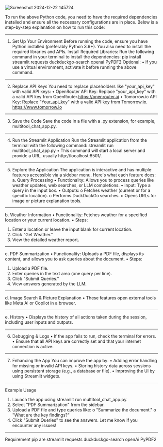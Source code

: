 ![Screenshot 2024-12-22 145724](https://github.com/user-attachments/assets/1ce0bc3d-1346-4dd3-9aaf-d3090ad0ad9b)

To run the above Python code, you need to have the required dependencies installed and ensure all the necessary configurations are in place. Below is a step-by-step explanation on how to run this code:
________________________________________
1. Set Up Your Environment
Before running the code, ensure you have Python installed (preferably Python 3.9+). You also need to install the required libraries and APIs.
Install Required Libraries:
Run the following command in your terminal to install the dependencies:
pip install streamlit requests duckduckgo-search openai PyPDF2
Optional:
•	If you use a virtual environment, activate it before running the above command.
________________________________________
2. Replace API Keys
You need to replace placeholders like "your_api_key" with valid API keys:
•	OpenRouter API Key: Replace "your_api_key" with a valid API key from OpenRouter.https://openrouter.ai
•	Tomorrow.io API Key: Replace "Your_api_key" with a valid API key from Tomorrow.io. https://www.tomorrow.io
________________________________________
3. Save the Code
Save the code in a file with a .py extension, for example, multitool_chat_app.py.
________________________________________
4. Run the Streamlit Application
Run the Streamlit application from the terminal with the following command:
streamlit run multitool_chat_app.py
•	This command will start a local server and provide a URL, usually http://localhost:8501/.
________________________________________
5. Explore the Application
The application is interactive and has multiple features accessible via a sidebar menu. Here's what each feature does:
a. Query Processing
•	Functionality: Allows you to process queries like weather updates, web searches, or LLM completions.
•	Input: Type a query in the input box.
•	Outputs: 
o	Fetches weather (current or for a specific location).
o	Performs DuckDuckGo searches.
o	Opens URLs for image or picture explanation tools.
________________________________________
b. Weather Information
•	Functionality: Fetches weather for a specified location or your current location.
•	Steps: 
1.	Enter a location or leave the input blank for current location.
2.	Click "Get Weather."
3.	View the detailed weather report.
________________________________________
c. PDF Summarization
•	Functionality: Uploads a PDF file, displays its content, and allows you to ask queries about the document.
•	Steps: 
1.	Upload a PDF file.
2.	Enter queries in the text area (one query per line).
3.	Click "Submit Queries."
4.	View answers generated by the LLM.
________________________________________
d. Image Search & Picture Explanation
•	These features open external tools like Meta AI or Copilot in a browser.
________________________________________
e. History
•	Displays the history of all actions taken during the session, including user inputs and outputs.
________________________________________
6. Debugging & Logs
•	If the app fails to run, check the terminal for errors.
•	Ensure that all API keys are correctly set and that your internet connection is active.
________________________________________
7. Enhancing the App
You can improve the app by:
•	Adding error handling for missing or invalid API keys.
•	Storing history data across sessions using persistent storage (e.g., a database or file).
•	Improving the UI by using Streamlit widgets.
________________________________________
Example Usage
1.	Launch the app using streamlit run multitool_chat_app.py.
2.	Select "PDF Summarization" from the sidebar.
3.	Upload a PDF file and type queries like: 
o	"Summarize the document."
o	"What are the key findings?"
4.	Click "Submit Queries" to see the answers.
Let me know if you encounter any issues!
________________________________________
Requirement pip are
streamlit
requests
duckduckgo-search
openAi
PyPDF2



